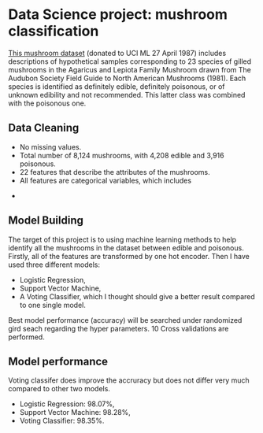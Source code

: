 # Data Science project: mushroom classification
 
[This mushroom dataset](https://www.kaggle.com/datasets/uciml/mushroom-classification) (donated to UCI ML 27 April 1987) includes descriptions of hypothetical samples corresponding to 23 species of gilled mushrooms in the Agaricus and Lepiota Family Mushroom drawn from The Audubon Society Field Guide to North American Mushrooms (1981). Each species is identified as definitely edible, definitely poisonous, or of unknown edibility and not recommended. This latter class was combined with the poisonous one. 

## Data Cleaning
* No missing values.
* Total number of 8,124 mushrooms, with 4,208 edible and 3,916 poisonous.
* 22 features that describe the attributes of the mushrooms.
* All features are categorical variables, which includes
 +

## Model Building
The target of this project is to using machine learning methods to help identify all the mushrooms in the dataset between edible and poisonous. Firstly, all of the features are transformed by one hot encoder. Then I have used three different models:
* Logistic Regression, 
* Support Vector Machine, 
* A Voting Classifier, which I thought should give a better result compared to one single model.

Best model performance (accuracy) will be searched under randomized gird seach regarding the hyper parameters. 10 Cross validations are performed.

## Model performance
Voting classifer does improve the accruracy but does not differ very much compared to other two models.
* Logistic Regression: 98.07%,
* Support Vector Machine: 98.28%,
* Voting Classifier: 98.35%.
